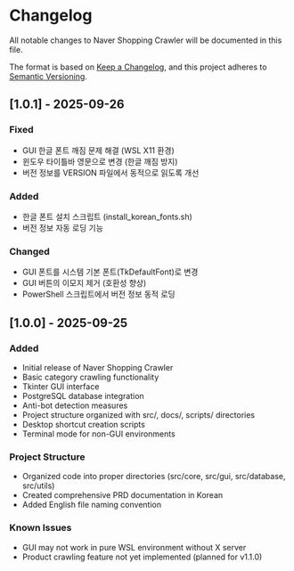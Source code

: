 # Changelog

All notable changes to Naver Shopping Crawler will be documented in this file.

The format is based on [Keep a Changelog](https://keepachangelog.com/en/1.0.0/),
and this project adheres to [Semantic Versioning](https://semver.org/spec/v2.0.0.html).

## [1.0.1] - 2025-09-26

### Fixed
- GUI 한글 폰트 깨짐 문제 해결 (WSL X11 환경)
- 윈도우 타이틀바 영문으로 변경 (한글 깨짐 방지)
- 버전 정보를 VERSION 파일에서 동적으로 읽도록 개선

### Added
- 한글 폰트 설치 스크립트 (install_korean_fonts.sh)
- 버전 정보 자동 로딩 기능

### Changed
- GUI 폰트를 시스템 기본 폰트(TkDefaultFont)로 변경
- GUI 버튼의 이모지 제거 (호환성 향상)
- PowerShell 스크립트에서 버전 정보 동적 로딩

## [1.0.0] - 2025-09-25

### Added
- Initial release of Naver Shopping Crawler
- Basic category crawling functionality
- Tkinter GUI interface
- PostgreSQL database integration
- Anti-bot detection measures
- Project structure organized with src/, docs/, scripts/ directories
- Desktop shortcut creation scripts
- Terminal mode for non-GUI environments

### Project Structure
- Organized code into proper directories (src/core, src/gui, src/database, src/utils)
- Created comprehensive PRD documentation in Korean
- Added English file naming convention

### Known Issues
- GUI may not work in pure WSL environment without X server
- Product crawling feature not yet implemented (planned for v1.1.0)
